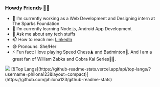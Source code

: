 ### Howdy Friends 👋😉



- 🔭 I’m currently working as a Web Development and Designing intern at The Sparks Foundation
- 🌱 I’m currently learning Node.js, Android App Development
- 💬 Ask me about any tech stuffs
- 📫 How to reach me: [LinkedIn](https://www.linkedin.com/in/philona-reetha-sebastian/)
- 😄 Pronouns: She/Her
- ⚡ Fun fact: I love playing Speed Chess♟ and Badminton🏸. And I am a great fan of William Zabka and Cobra Kai Series🐍👊.
<img src="https://github-readme-stats.vercel.app/api?username=philona123&&show_icons=true&title_color=ffffff&icon_color=bb2acf&text_color=daf7dc&bg_color=151515">
[![Top Langs](https://github-readme-stats.vercel.app/api/top-langs/?username=philona123&layout=compact)](https://github.com/philona123/github-readme-stats)
